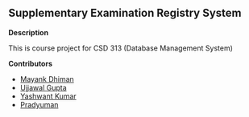 ## Supplementary Examination Registry System

**Description**

This is course project for CSD 313 (Database Management System)

**Contributors**
- [Mayank Dhiman](https://www.github.com/mayankdhiman)
- [Ujjawal Gupta](https://www.github.com/ujjawalgupta29)
- [Yashwant Kumar](https://www.github.com/yash17525)
- [Pradyuman](https://www.github.com/legendary-acp)